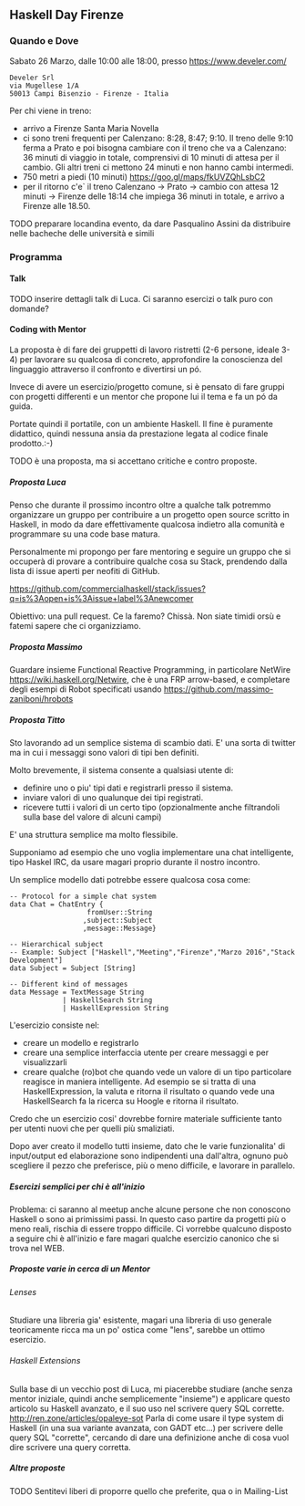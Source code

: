 ## Haskell Day Firenze

### Quando e Dove

Sabato 26 Marzo, dalle 10:00 alle 18:00, presso https://www.develer.com/

    Develer Srl
    via Mugellese 1/A
    50013 Campi Bisenzio - Firenze - Italia

Per chi viene in treno:
* arrivo a Firenze Santa Maria Novella
* ci sono treni frequenti per Calenzano: 8:28, 8:47; 9:10. Il treno delle 9:10 ferma a Prato e poi bisogna cambiare con il treno che va a Calenzano: 36 minuti di viaggio in totale, comprensivi di 10 minuti di attesa per il cambio. Gli altri treni ci mettono 24 minuti e non hanno cambi intermedi.
* 750 metri a piedi (10 minuti) https://goo.gl/maps/fkUVZQhLsbC2
* per il ritorno c'e\` il treno Calenzano -> Prato -> cambio con attesa 12 minuti -> Firenze delle 18:14 che impiega 36 minuti in totale, e arrivo a Firenze alle 18.50. 

TODO preparare locandina evento, da dare Pasqualino Assini da distribuire nelle bacheche delle università e simili

### Programma

#### Talk

TODO inserire dettagli talk di Luca. Ci saranno esercizi o talk puro con domande?

#### Coding with Mentor 

La proposta è di fare dei gruppetti di lavoro ristretti (2-6 persone, ideale 3-4) per lavorare su qualcosa di concreto, approfondire la conoscienza del linguaggio attraverso il confronto e divertirsi un pó. 

Invece di avere un esercizio/progetto comune, si è pensato di fare gruppi con progetti differenti e un mentor che propone lui il tema e fa un pó da guida.

Portate quindi il portatile, con un ambiente Haskell. Il fine è puramente didattico, quindi nessuna ansia da prestazione legata al codice finale prodotto.:-)

TODO è una proposta, ma si accettano critiche e contro proposte.

##### Proposta Luca 

Penso che durante il prossimo incontro oltre a qualche talk potremmo organizzare un gruppo per contribuire a un progetto open source scritto in Haskell, in modo da dare effettivamente qualcosa indietro alla comunità e programmare su una code base matura.

Personalmente mi propongo per fare mentoring e seguire un gruppo che si occuperà di provare a contribuire qualche cosa su Stack, prendendo dalla lista di issue aperti per neofiti di GitHub.

https://github.com/commercialhaskell/stack/issues?q=is%3Aopen+is%3Aissue+label%3Anewcomer

Obiettivo: una pull request. Ce la faremo? Chissà.
Non siate timidi orsù e fatemi sapere che ci organizziamo.

##### Proposta Massimo

Guardare insieme Functional Reactive Programming, in particolare NetWire https://wiki.haskell.org/Netwire, che è una FRP arrow-based, e completare degli esempi di Robot specificati usando https://github.com/massimo-zaniboni/hrobots

##### Proposta Titto

Sto lavorando ad un semplice sistema di scambio dati. E' una sorta di twitter ma in cui i messaggi sono valori di tipi ben definiti.

Molto brevemente, il sistema consente a qualsiasi utente di:

* definire uno o piu' tipi dati e registrarli presso il sistema.
* inviare valori di uno qualunque dei tipi registrati.
* ricevere tutti i valori di un certo tipo (opzionalmente anche filtrandoli sulla base del valore di alcuni campi)

E' una struttura semplice ma molto flessibile.

Supponiamo ad esempio che uno voglia implementare una chat intelligente, tipo Haskel lRC, da usare magari proprio durante il nostro incontro.

Un semplice modello dati potrebbe essere qualcosa cosa come:

    -- Protocol for a simple chat system
    data Chat = ChatEntry {
                       fromUser::String
                      ,subject::Subject
                      ,message::Message}

    -- Hierarchical subject
    -- Example: Subject ["Haskell","Meeting","Firenze","Marzo 2016","Stack Development"]
    data Subject = Subject [String] 

    -- Different kind of messages
    data Message = TextMessage String
                 | HaskellSearch String
                 | HaskellExpression String


L'esercizio consiste nel:

* creare un modello e registrarlo 
* creare una semplice interfaccia utente per creare messaggi e per visualizzarli
* creare qualche (ro)bot che quando vede un valore di un tipo particolare reagisce in maniera intelligente. Ad esempio se si tratta di una  HaskellExpression, la valuta e ritorna il risultato o quando vede una HaskellSearch fa la ricerca su Hoogle e ritorna il risultato.

Credo che un esercizio cosi' dovrebbe fornire materiale sufficiente tanto per utenti nuovi che per quelli più smaliziati.

Dopo aver creato il modello tutti insieme, dato che le varie funzionalita' di input/output ed elaborazione sono indipendenti una dall'altra, ognuno può scegliere il pezzo che preferisce, più o meno difficile, e lavorare in parallelo.

##### Esercizi semplici per chi è all'inizio

Problema: ci saranno al meetup anche alcune persone che non conoscono Haskell o sono ai primissimi passi. In questo caso partire da progetti più o meno reali, rischia di essere troppo difficile. Ci vorrebbe qualcuno disposto a seguire chi è all'inizio e fare magari qualche esercizio canonico che si trova nel WEB.

##### Proposte varie in cerca di un Mentor

###### Lenses

Studiare una libreria gia' esistente, magari una libreria di uso generale teoricamente ricca ma un po' ostica come "lens", sarebbe un ottimo esercizio.

###### Haskell Extensions

Sulla base di un vecchio post di Luca, mi piacerebbe studiare (anche senza mentor iniziale, quindi anche semplicemente "insieme") e applicare questo articolo su Haskell avanzato, e il suo uso nel scrivere query SQL corrette. http://ren.zone/articles/opaleye-sot Parla di come usare il type system di Haskell (in una sua variante avanzata, con GADT etc...) per scrivere delle query SQL "corrette", cercando di dare una definizione anche di cosa vuol dire scrivere una query corretta.

##### Altre proposte

TODO Sentitevi liberi di proporre quello che preferite, qua o in Mailing-List

